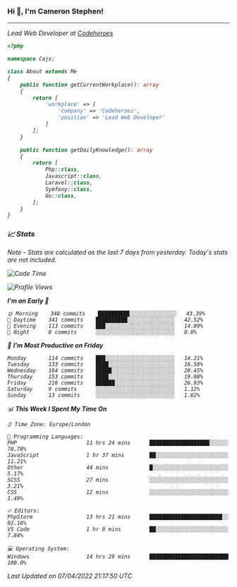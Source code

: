 ### Hi 👋, I'm Cameron Stephen!
<hr>
<p><em>Lead Web Developer at <a href="https://codeheroes.co.uk">Codeheroes</a></p>


```php
<?php

namespace Cajs;

class About extends Me
{
    public function getCurrentWorkplace(): array
    {
        return [
            'workplace' => [
                'company' => 'Codeheroes',
                'position' => 'Lead Web Developer'
            ]
        ];
    }

    public function getDailyKnowledge(): array
    {
        return [
            Php::class,
            Javascript::class,
            Laravel::class,
            Symfony::class,
            Go::class,
        ];
    }
}
```

### 📈 Stats
<p><em>Note - Stats are calculated as the last 7 days from yesterday. Today's stats are not included.</em></p>


<!--START_SECTION:waka-->
![Code Time](http://img.shields.io/badge/Code%20Time-2%2C777%20hrs%202%20mins-blue)

![Profile Views](http://img.shields.io/badge/Profile%20Views-0-blue)

**I'm an Early 🐤** 

```text
🌞 Morning    348 commits    ██████████░░░░░░░░░░░░░░░   43.39% 
🌆 Daytime    341 commits    ██████████░░░░░░░░░░░░░░░   42.52% 
🌃 Evening    113 commits    ███░░░░░░░░░░░░░░░░░░░░░░   14.09% 
🌙 Night      0 commits      ░░░░░░░░░░░░░░░░░░░░░░░░░   0.0%

```
📅 **I'm Most Productive on Friday** 

```text
Monday       114 commits    ███░░░░░░░░░░░░░░░░░░░░░░   14.21% 
Tuesday      133 commits    ████░░░░░░░░░░░░░░░░░░░░░   16.58% 
Wednesday    164 commits    █████░░░░░░░░░░░░░░░░░░░░   20.45% 
Thursday     153 commits    ████░░░░░░░░░░░░░░░░░░░░░   19.08% 
Friday       216 commits    ██████░░░░░░░░░░░░░░░░░░░   26.93% 
Saturday     9 commits      ░░░░░░░░░░░░░░░░░░░░░░░░░   1.12% 
Sunday       13 commits     ░░░░░░░░░░░░░░░░░░░░░░░░░   1.62%

```


📊 **This Week I Spent My Time On** 

```text
⌚︎ Time Zone: Europe/London

💬 Programming Languages: 
PHP                      11 hrs 24 mins      ███████████████████░░░░░░   78.78% 
JavaScript               1 hr 37 mins        ██░░░░░░░░░░░░░░░░░░░░░░░   11.21% 
Other                    44 mins             █░░░░░░░░░░░░░░░░░░░░░░░░   5.17% 
SCSS                     27 mins             ░░░░░░░░░░░░░░░░░░░░░░░░░   3.21% 
CSS                      12 mins             ░░░░░░░░░░░░░░░░░░░░░░░░░   1.49%

🔥 Editors: 
PhpStorm                 13 hrs 21 mins      ███████████████████████░░   92.16% 
VS Code                  1 hr 8 mins         ██░░░░░░░░░░░░░░░░░░░░░░░   7.84%

💻 Operating System: 
Windows                  14 hrs 29 mins      █████████████████████████   100.0%

```


 Last Updated on 07/04/2022 21:17:50 UTC
<!--END_SECTION:waka-->
